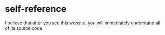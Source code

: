 # self-reference

 I believe that after you see this website, you will immediately understand all of its source code
